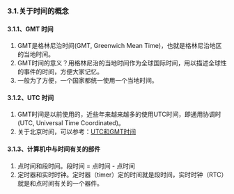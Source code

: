 ### 3.1.关于时间的概念
#### 3.1.1、GMT 时间
1. GMT是格林尼治时间(GMT, Greenwich Mean Time)，也就是格林尼治地区的当地时间。
2. GMT时间的意义？用格林尼治的当地时间作为全球国际时间，用以描述全球性的事件的时间，方便大家记忆。
3. 一般为了方便，一个国家都统一使用一个当地时间。

#### 3.1.2、UTC 时间
1. GMT时间是以前使用的，近些年来越来越多的使用UTC时间，即通用协调时(UTC, Universal Time Coordinated)。
2. 关于北京时间，可以参考：[UTC和GMT时间](http://www.cnblogs.com/qiuyi21/archive/2008/03/04/1089456.html)

#### 3.1.3、计算机中与时间有关的部件
1. 点时间和段时间。段时间 = 点时间 - 点时间
2. 定时器和实时时钟。定时器（timer）定的时间就是段时间，实时时钟（RTC）就是和点时间有关的一个器件。
